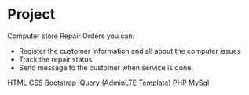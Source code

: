 Project
============
Computer store Repair Orders
you can:
 - Register the customer information and all about the computer issues
 - Track the repair status
 - Send message to the customer when service is done.
 
 HTML
 CSS
 Bootstrap
 jQuery
 (AdminLTE Template)
 PHP
 MySql
